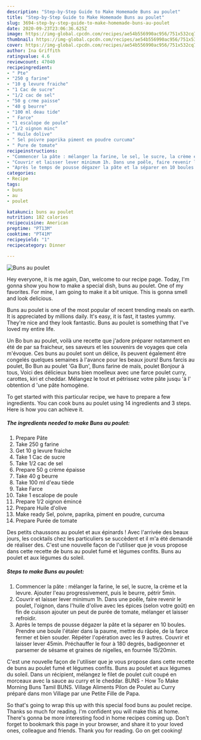 ```yaml
---
description: "Step-by-Step Guide to Make Homemade Buns au poulet"
title: "Step-by-Step Guide to Make Homemade Buns au poulet"
slug: 3694-step-by-step-guide-to-make-homemade-buns-au-poulet
date: 2020-09-23T23:06:36.625Z
image: https://img-global.cpcdn.com/recipes/ae54b556990ac956/751x532cq70/buns-au-poulet-photo-principale-de-la-recette.jpg
thumbnail: https://img-global.cpcdn.com/recipes/ae54b556990ac956/751x532cq70/buns-au-poulet-photo-principale-de-la-recette.jpg
cover: https://img-global.cpcdn.com/recipes/ae54b556990ac956/751x532cq70/buns-au-poulet-photo-principale-de-la-recette.jpg
author: Ina Griffith
ratingvalue: 4.6
reviewcount: 47040
recipeingredient:
- " Pte"
- "250 g farine"
- "10 g levure fraiche"
- "1 Cac de sucre"
- "1/2 cac de sel"
- "50 g crme paisse"
- "40 g beurre"
- "100 ml deau tide"
- " Farce"
- "1 escalope de poule"
- "1/2 oignon minc"
- " Huile dolive"
- " Sel poivre paprika piment en poudre curcuma"
- " Pure de tomate"
recipeinstructions:
- "Commencer la pâte : mélanger la farine, le sel, le sucre, la crème et la levure. Ajouter l&#39;eau progressivement, puis le beurre, pétrir 5min."
- "Couvrir et laisser lever minimum 1h. Dans une poêle, faire revenir le poulet, l&#39;oignon, dans l&#39;huile d&#39;olive avec les épices (selon votre goût) en fin de cuisson ajouter un peut de purée de tomate, mélanger et laisser refroidir."
- "Après le temps de pousse dégazer la pâte et la séparer en 10 boules. Prendre une boule l&#39;étaler dans la paume, mettre du râpée, de la farce fermer et bien souder. Répéter l&#39;opération avec les 9 autres. Couvrir et laisser lever 45min. Préchauffer le four à 180 degrés, badigeonner et parsemer de sésame et graines de nigelles, en fournée 15/20min."
categories:
- Recipe
tags:
- buns
- au
- poulet

katakunci: buns au poulet 
nutrition: 182 calories
recipecuisine: American
preptime: "PT13M"
cooktime: "PT41M"
recipeyield: "1"
recipecategory: Dinner

---
```



![Buns au poulet](https://img-global.cpcdn.com/recipes/ae54b556990ac956/751x532cq70/buns-au-poulet-photo-principale-de-la-recette.jpg)

Hey everyone, it is me again, Dan, welcome to our recipe page. Today, I'm gonna show you how to make a special dish, buns au poulet. One of my favorites. For mine, I am going to make it a bit unique. This is gonna smell and look delicious.

Buns au poulet is one of the most popular of recent trending meals on earth. It is appreciated by millions daily. It's easy, it is fast, it tastes yummy. They're nice and they look fantastic. Buns au poulet is something that I've loved my entire life.

Un Bo bun au poulet, voilà une recette que j&#39;adore préparer notamment en été de par sa fraicheur, ses saveurs et les souvenirs de voyages que cela m&#39;évoque. Ces buns au poulet sont un délice, ils peuvent également être congelés quelques semaines à l&#39;avance pour les beaux jours! Buns farcis au poulet, Bo Bun au poulet &#39;Ga Bun&#39;, Buns farine de maïs, poulet Bonjour à tous, Voici des délicieux buns bien moelleux avec une farce poulet curry, carottes, kiri et cheddar. Mélangez le tout et pétrissez votre pâte jusqu &#39;à l&#39; obtention d &#39;une pâte homogène.


To get started with this particular recipe, we have to prepare a few ingredients. You can cook buns au poulet using 14 ingredients and 3 steps. Here is how you can achieve it.

<!--inarticleads1-->

##### The ingredients needed to make Buns au poulet:

1. Prepare  Pâte
1. Take 250 g farine
1. Get 10 g levure fraiche
1. Take 1 Cac de sucre
1. Take 1/2 cac de sel
1. Prepare 50 g crème épaisse
1. Take 40 g beurre
1. Take 100 ml d&#39;eau tiède
1. Take  Farce
1. Take 1 escalope de poule
1. Prepare 1/2 oignon émincé
1. Prepare  Huile d&#39;olive
1. Make ready  Sel, poivre, paprika, piment en poudre, curcuma
1. Prepare  Purée de tomate


Des petits chaussons au poulet et aux épinards ! Avec l&#39;arrivée des beaux jours, les cocktails chez les particuliers se succèdent et il m&#39;a été demandé de réaliser des. C&#39;est une nouvelle façon de l&#39;utiliser que je vous propose dans cette recette de buns au poulet fumé et légumes confits. Buns au poulet et aux légumes du soleil. 

<!--inarticleads2-->

##### Steps to make Buns au poulet:

1. Commencer la pâte : mélanger la farine, le sel, le sucre, la crème et la levure. Ajouter l&#39;eau progressivement, puis le beurre, pétrir 5min.
1. Couvrir et laisser lever minimum 1h. Dans une poêle, faire revenir le poulet, l&#39;oignon, dans l&#39;huile d&#39;olive avec les épices (selon votre goût) en fin de cuisson ajouter un peut de purée de tomate, mélanger et laisser refroidir.
1. Après le temps de pousse dégazer la pâte et la séparer en 10 boules. Prendre une boule l&#39;étaler dans la paume, mettre du râpée, de la farce fermer et bien souder. Répéter l&#39;opération avec les 9 autres. Couvrir et laisser lever 45min. Préchauffer le four à 180 degrés, badigeonner et parsemer de sésame et graines de nigelles, en fournée 15/20min.


C&#39;est une nouvelle façon de l&#39;utiliser que je vous propose dans cette recette de buns au poulet fumé et légumes confits. Buns au poulet et aux légumes du soleil. Dans un récipient, mélangez le filet de poulet cuit coupé en morceaux avec la sauce au curry et le cheddar. BUNS - How To Make Morning Buns Tamil BUNS. Village Aliments Pilon de Poulet au Curry préparé dans mon Village par une Petite Fille de Papa. 

So that's going to wrap this up with this special food buns au poulet recipe. Thanks so much for reading. I'm confident you will make this at home. There's gonna be more interesting food in home recipes coming up. Don't forget to bookmark this page in your browser, and share it to your loved ones, colleague and friends. Thank you for reading. Go on get cooking!
